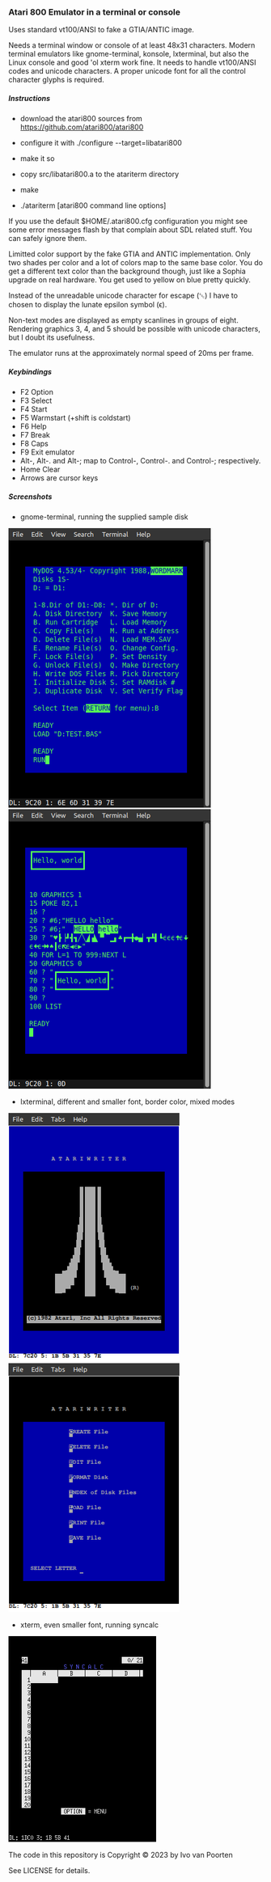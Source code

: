 ### Atari 800 Emulator in a terminal or console

Uses standard vt100/ANSI to fake a GTIA/ANTIC image.  

Needs a terminal window or console of at least 48x31 characters. Modern
terminal emulators like gnome-terminal, konsole, lxterminal, but also the
Linux console and good 'ol xterm work fine. It needs to handle vt100/ANSI
codes and unicode characters. A proper unicode font for all the control
character glyphs is required.

##### Instructions

* download the atari800 sources from https://github.com/atari800/atari800

* configure it with ./configure --target=libatari800

* make it so

* copy src/libatari800.a to the atariterm directory

* make

* ./atariterm [atari800 command line options]

If you use the default $HOME/.atari800.cfg configuration you might see
some error messages flash by that complain about SDL related stuff. You
can safely ignore them.  

Limitted color support by the fake GTIA and ANTIC implementation. Only two shades per color and a lot of colors map to the same base color. You do get
a different text color than the background though, just like a Sophia upgrade
on real hardware. You get used to yellow on blue pretty quickly.  

Instead of the unreadable unicode character for escape (␛) I have to chosen
to display the lunate epsilon symbol (ϵ).  

Non-text modes are displayed as empty scanlines in groups of eight. Rendering
graphics 3, 4, and 5 should be possible with unicode characters, but I
doubt its usefulness.  

The emulator runs at the approximately normal speed of 20ms per frame.  

##### Keybindings

* F2 Option
* F3 Select
* F4 Start
* F5 Warmstart (+shift is coldstart)
* F6 Help
* F7 Break
* F8 Caps
* F9 Exit emulator
* Alt-, Alt-. and Alt-; map to Control-, Control-. and Control-; respectively.
* Home Clear
* Arrows are cursor keys

##### Screenshots

* gnome-terminal, running the supplied sample disk

![screenshot1](img/screenshot1.png)
![screenshot3](img/screenshot3.png)

* lxterminal, different and smaller font, border color, mixed modes

![screenshot4](img/screenshot4.png)
![screenshot5](img/screenshot5.png)

* xterm, even smaller font, running syncalc

![screenshot6](img/screenshot6.png)

The code in this repository is Copyright © 2023 by Ivo van Poorten  

See LICENSE for details.  
